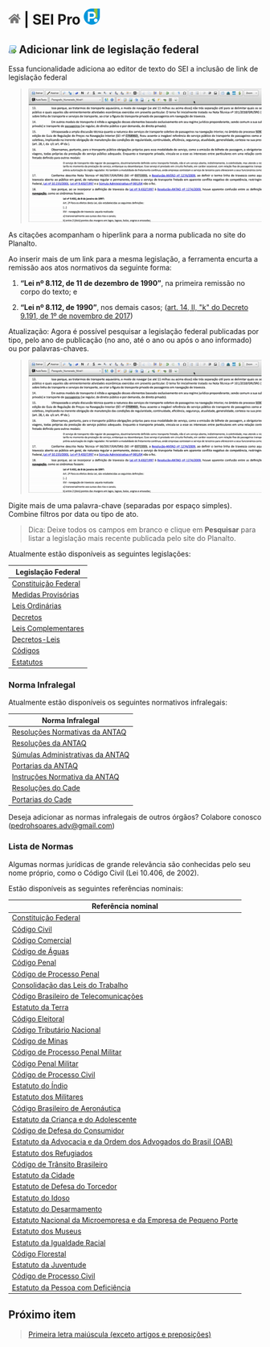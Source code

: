 # [![Home](../img/home.png)](../) |  SEI Pro ![Icone](../img/icon-32.png)

## ![SEI Pro Link de Legislação](../img/icon-linklegis.png) Adicionar link de legislação federal

Essa funcionalidade adiciona ao editor de texto do SEI a inclusão de link de legislação federal

> ![Tela Estilo de Tabelas](../img/tela-linklegis.gif) 

As citações acompanham o hiperlink para a norma publicada no site do Planalto.

Ao inserir mais de um link para a mesma legislação, a ferramenta encurta a remissão aos atos normativos da seguinte forma:

1. **“Lei nº 8.112, de 11 de dezembro de 1990”**, na primeira remissão no corpo do texto; e

2. **“Lei nº 8.112, de 1990”**, nos demais casos; ([art. 14, II, "k" do Decreto 9.191, de  1º de novembro de 2017](http://www.planalto.gov.br/ccivil_03/_Ato2015-2018/2017/Decreto/D9191.htm#art14iik))

Atualização: Agora é possível pesquisar a legislação federal publicadas por tipo, pelo ano de publicação (no ano, até o ano ou após o ano informado) ou por palavras-chaves.

> ![Tela Estilo de Tabelas](../img/tela-linklegis.gif) 

Digite mais de uma palavra-chave (separadas por espaço simples). Combine filtros por data ou tipo de ato.

> Dica: Deixe todos os campos em branco e clique em **Pesquisar** para listar a legislação mais recente publicada pelo site do Planalto.

Atualmente estão disponíveis as seguintes legislações: 

|  Legislação Federal  |
| ------------------- | 
|  [Constituição Federal](http://www.planalto.gov.br/ccivil_03/Constituicao/Constituicao.htm) |
|  [Medidas Provisórias](http://www4.planalto.gov.br/legislacao/portal-legis/legislacao-1/medidas-provisorias) |
|  [Leis Ordinárias](http://www4.planalto.gov.br/legislacao/portal-legis/legislacao-1/leis-ordinarias) |
|  [Decretos](http://www4.planalto.gov.br/legislacao/portal-legis/legislacao-1/decretos1) 
|  [Leis Complementares](http://www4.planalto.gov.br/legislacao/portal-legis/legislacao-1/leis-complementares-1) |
|  [Decretos-Leis](http://www4.planalto.gov.br/legislacao/portal-legis/legislacao-1/decretos-leis) |
|  [Códigos](http://www4.planalto.gov.br/legislacao/portal-legis/legislacao-1/codigos-1) |
|  [Estatutos](http://www4.planalto.gov.br/legislacao/portal-legis/legislacao-1/estatutos) |

### Norma Infralegal

Atualmente estão disponíveis os seguintes normativos infralegais:

|  Norma Infralegal  |
| ------------------- | 
|  [Resoluções Normativas da ANTAQ](http://sophia.antaq.gov.br/terminal/) |
|  [Resoluções da ANTAQ](http://sophia.antaq.gov.br/terminal/) |
|  [Súmulas Administrativas da ANTAQ](http://sophia.antaq.gov.br/terminal/) |
|  [Portarias da ANTAQ](http://sophia.antaq.gov.br/terminal/) |
|  [Instruções Normativa da ANTAQ](http://sophia.antaq.gov.br/terminal/) |
|  [Resoluções do Cade](http://www.cade.gov.br/assuntos/assuntos/normas-e-legislacao/normas_legislacao/resolucao) |
|  [Portarias do Cade](http://www.cade.gov.br/assuntos/assuntos/normas-e-legislacao/normas_legislacao/portarias) |

Deseja adicionar as normas infralegais de outros órgãos? Colabore conosco ([pedrohsoares.adv@gmail.com](mailto:pedrohsoares.adv@gmail.com))

### Lista de Normas

Algumas normas jurídicas de grande relevância são conhecidas pelo seu nome próprio, como o Código Civil (Lei 10.406, de 2002).

Estão disponíveis as seguintes referências nominais:

| Referência nominal  |
| ------------------- |
|  [Constituição Federal](http://www.planalto.gov.br/ccivil_03/constituicao/constituicao.htm) |
|  [Código Civil](http://www.planalto.gov.br/ccivil_03/leis/2002/L10406.htm) |
|  [Código Comercial](http://www.planalto.gov.br/ccivil_03/Leis/LIM/LIM556.htm) |
|  [Código de Águas](http://www.planalto.gov.br/ccivil_03/decreto/D24643.htm) |
|  [Código Penal](http://www.planalto.gov.br/CCIVIL_03/Decreto-Lei/Del2848.htm) |
|  [Código de Processo Penal](http://www.planalto.gov.br/ccivil_03/Decreto-Lei/Del3689.htm) |
|  [Consolidação das Leis do Trabalho](http://www.planalto.gov.br/ccivil_03/Decreto-Lei/Del5452.htm) |
|  [Código Brasileiro de Telecomunicações](http://www.planalto.gov.br/ccivil_03/Leis/L4117.htm) |
|  [Estatuto da Terra](http://www.planalto.gov.br/ccivil_03/Leis/L4504.htm) |
|  [Código Eleitoral](http://www.planalto.gov.br/ccivil_03/Leis/L4737.htm) |
|  [Código Tributário Nacional](http://www.planalto.gov.br/ccivil_03/Leis/L5172.htm) |
|  [Código de Minas](http://www.planalto.gov.br/ccivil_03/Decreto-Lei/Del0227.htm) |
|  [Código de Processo Penal Militar](http://www.planalto.gov.br/ccivil_03/Decreto-Lei/Del1002.htm) |
|  [Código Penal Militar](http://www.planalto.gov.br/ccivil_03/Decreto-Lei/Del1001.htm) |
|  [Código de Processo Civil](http://www.planalto.gov.br/ccivil_03/Leis/L5869.htm) |
|  [Estatuto do Índio](http://www.planalto.gov.br/ccivil_03/Leis/L6001.htm) |
|  [Estatuto dos Militares](http://www.planalto.gov.br/ccivil_03/Leis/L6880.htm) |
|  [Código Brasileiro de Aeronáutica](http://www.planalto.gov.br/ccivil_03/Leis/L7565.htm) |
|  [Estatuto da Criança e do Adolescente](http://www.planalto.gov.br/ccivil_03/Leis/L8069.htm) |
|  [Código de Defesa do Consumidor](http://www.planalto.gov.br/ccivil_03/Leis/L8078.htm) |
|  [Estatuto da Advocacia e da Ordem dos Advogados do Brasil (OAB)](http://www.planalto.gov.br/ccivil_03/Leis/L8906.htm) |
|  [Estatuto dos Refugiados](http://www.planalto.gov.br/ccivil_03/Leis/L9474.htm) |
|  [Código de Trânsito Brasileiro](http://www.planalto.gov.br/ccivil_03/Leis/L9503.htm) |
|  [Estatuto da Cidade](http://www.planalto.gov.br/ccivil_03/Leis/LEIS_2001/L10257.htm) |
|  [Estatuto de Defesa do Torcedor](http://www.planalto.gov.br/ccivil_03/Leis/2003/L10.671.htm) |
|  [Estatuto do Idoso](http://www.planalto.gov.br/ccivil_03/Leis/2003/L10.741.htm) |
|  [Estatuto do Desarmamento](http://www.planalto.gov.br/ccivil_03/Leis/2003/L10.826.htm) |
|  [Estatuto Nacional da Microempresa e da Empresa de Pequeno Porte](http://www.planalto.gov.br/ccivil_03/Leis/LCP/Lcp123.htm) |
|  [Estatuto dos Museus](http://www.planalto.gov.br/ccivil_03/_Ato2007-2010/2009/Lei/L11904.htm) |
|  [Estatuto da Igualdade Racial](http://www.planalto.gov.br/ccivil_03/_Ato2007-2010/2010/Lei/L12288.htm) |
|  [Código Florestal](http://www.planalto.gov.br/ccivil_03/_Ato2011-2014/2012/Lei/L12651.htm) |
|  [Estatuto da Juventude](http://www.planalto.gov.br/CCIVIL_03/_Ato2011-2014/2013/Lei/L12852.htm) |
|  [Código de Processo Civil](http://www.planalto.gov.br/ccivil_03/_ato2015-2018/2015/lei/L13105.htm) |
|  [Estatuto da Pessoa com Deficiência](http://www.planalto.gov.br/CCIVIL_03/_Ato2015-2018/2015/Lei/L13146.htm) |

## Próximo item

> [Primeira letra maiúscula (exceto artigos e preposições)](./LETRAMAIUSC.md)
